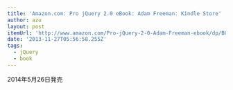 ```yaml
---
title: 'Amazon.com: Pro jQuery 2.0 eBook: Adam Freeman: Kindle Store'
author: azu
layout: post
itemUrl: 'http://www.amazon.com/Pro-jQuery-2-0-Adam-Freeman-ebook/dp/B00GX4OY36'
date: '2013-11-27T05:56:58.255Z'
tags:
  - jQuery
  - book
---
```

2014年5月26日発売
